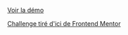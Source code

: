 [Voir la démo](https://angelique-df.github.io/huddle-landing-page-with-alternating-feature-blocks-master/)

[Challenge tiré d'ici de Frontend Mentor](https://www.frontendmentor.io/challenges/huddle-landing-page-with-alternating-feature-blocks-5ca5f5981e82137ec91a5100 "Frontend Mentor")
